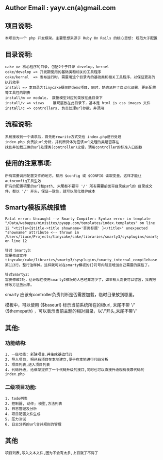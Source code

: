 


## Author Email : yayv.cn(a)gmail.com

## 项目说明:
	本项目为一个 php 开发框架。主要思想来源于 Ruby On Rails 的核心思想: 规范大于配置

## 目录说明:
    cake => 核心程序的目录，包括2个子目录 develop，kernel
    cake/develop => 开发期使用的基础类和相关的工具程序
    cake/kernel  => 发布运行时，需要用这个目录内的基础类和相关工具程序，以保证更高的执行效率
    install => 本目录为tinycake框架的demo项目，同时，她也承担了自动化部署，更新配置等工具性的职责
	install/m => module， 数据模型对应的类放在此目录下
	install/v => views    展现层放在此目录下，基本是 html js css images 文件
	install/c => controllers, 负责处理url参数，并调用

## 流程说明:
	系统接收到一个请求后，首先用rewrite方式交给 index.php进行处理
	index.php 负责按url分析，并判断具体对应该url处理的类是否存在
	找到并加载正确的url处理类(controller)之后，调用controller的标准入口函数

## 使用的注意事项:
    所有需要调用配置文件的地方，都用 $config 或 $CONFIG 读取变量，这样才能让autoconfig工具生效
    所有的配置项里的url和path, 末尾都不要带 '/' 所有需要前面带目录或url的 目录或文件，都以 '/' 开头，保证一致性，就可以简化维护成本

## Smarty模板系统报错
    Fatal error: Uncaught --> Smarty Compiler: Syntax error in template "/Data/webapps/minisites/pyapp.com/templates/index.templates" on line 12 "<title>{$title->title showname='首页标题' }</title>" unexpected "showname" attribute <-- thrown in /Users/liuce/Projects/tinycake/cake/libraries/smarty3/sysplugins/smarty_internal_templatecompilerbase.php on line 12

    针对 Smarty3:
    需要修改文件 tinycake/cake/libraries/smarty3/sysplugins/smarty_internal_compilebase.php 第113行。整行注释掉。这样就可以在smarty模板的{}符号内随意增加自己需要的属性了。
	
    针对Smarty2:
    需要修改2处，估计现在使用smarty2模板的人已经非常少了，如果有人需要可以留言，我再把修改方法放出来。
    
smarty 应该有controller负责判断是否需要加载，临时目录放到哪里。

模板中，可以使用 {$baseurl} 标示当前系统所在的根url, 末尾不带 '/'
{$themepath} ，可以表示当前主题的相对目录，以'/'开头,末尾不带'/'


## 其他:
###    功能结构:
	1. 一级功能: 新建项目,并生成基础代码
	2. 导入项目, 把已有项目在本地建立,便于在本地进行代码分析
	3. 项目列表,进入项目列表
	4. 代码升级, 给框架提供了一个代码升级的接口,同时也可以直接升级现有羡慕代码的index.php

###    二级项目功能:
	1. todo列表
	2. 控制器, 动作; 模型,方法列表
	3. 日志管理及分析
	4. 项目配置文件生成
	5. 压力测试
	6. 日志分析的url合并规则的管理

## 其他
    项目列表,写入文本文件,因为不会有太多,上百就了不得了
